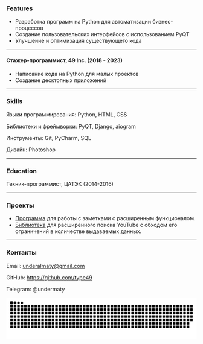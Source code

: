 ###  Features
- Разработка программ на Python для автоматизации бизнес-процессов
- Создание пользовательских интерфейсов с использованием PyQT
- Улучшение и оптимизация существующего кода


------------


#### Стажер-программист, 49 Inc. (2018 - 2023)
- Написание кода на Python для малых проектов
- Создание десктопных приложений

------------


### Skills
Языки программирования: Python, HTML, CSS

Библиотеки и фреймворки: PyQT, Django, aiogram

Инструменты: Git, PyCharm, SQL

Дизайн: Photoshop 

------------


### Education
Техник-программист, ЦАТЭК (2014-2016)

------------
### Проекты
- [Программа](https://github.com/type49/spiritape "Программа") для работы с заметками с расширенным функционалом. 
- [Библиотека](https://github.com/type49/youtube-search-with-api "Библиотека") для расширенного поиска YouTube с обходом его ограничений в количестве выдаваемых данных.

------------


### Контакты
Email: underalmaty@gmail.com

GitHub: https://github.com/type49

Telegram: @undermaty

<picture>
  <source media="(prefers-color-scheme: dark)" srcset="https://raw.githubusercontent.com/type49/type49/output/github-contribution-grid-snake-dark.svg">
  <source media="(prefers-color-scheme: light)" srcset="https://raw.githubusercontent.com/type49/type49/output/github-contribution-grid-snake.svg">
  <img alt="github contribution grid snake animation" src="https://raw.githubusercontent.com/Platane/Platane/output/github-contribution-grid-snake.svg">
</picture>

